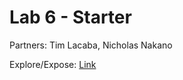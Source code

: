 # Lab 6 - Starter

Partners: Tim Lacaba, Nicholas Nakano

Explore/Expose: [Link](https://tlacaba.github.io/Lab6_Starter/)
